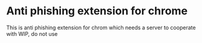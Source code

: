 # Anti phishing extension for chrome
This is anti phishing extension for chrom which needs a server to cooperate with
WIP, do not use
